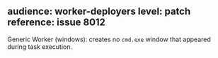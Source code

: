 audience: worker-deployers
level: patch
reference: issue 8012
---
Generic Worker (windows): creates no `cmd.exe` window that appeared during task execution.
